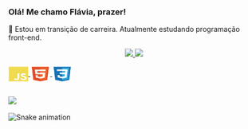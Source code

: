 ### Olá! Me chamo Flávia, prazer!


🌱 Estou em transição de carreira. Atualmente estudando programação front-end.


<div align="center">
  <a href="https://github.com/flaviafogaca">
  <img width="48%" src="https://github-readme-stats.vercel.app/api?username=flaviafogaca&show_icons=true&theme=dracula&include_all_commits=true&count_private=true"/>
  <img width="48%" src="https://github-readme-stats.vercel.app/api/top-langs/?username=flaviafogaca&layout=compact&langs_count=7&theme=dracula"/>
</div>
  
<div style="display: inline_block"><br>
  <img align="center" alt="Flavia-Js" height="30" width="40" src="https://raw.githubusercontent.com/devicons/devicon/master/icons/javascript/javascript-plain.svg">
  <img align="center" alt="Flavia-HTML" height="30" width="40" src="https://raw.githubusercontent.com/devicons/devicon/master/icons/html5/html5-original.svg">
  <img align="center" alt="Flavia-CSS" height="30" width="40" src="https://raw.githubusercontent.com/devicons/devicon/master/icons/css3/css3-original.svg">
  
</div>
  
  ##
  
<div>
  <a href="https://www.linkedin.com/in/flaviafogaca/" target="_blank"><img src="https://img.shields.io/badge/-LinkedIn-%230077B5?style=for-the-badge&logo=linkedin&logoColor=white" target="_blank"></a>  
</div>
  
  ![Snake animation](https://github.com/flaviafogaca/flaviafogaca/blob/output/github-contribution-grid-snake.svg)
